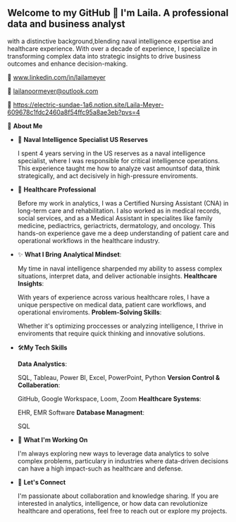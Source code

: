 ## Welcome to my GitHub 👋 I'm Laila. A professional data and business analyst 
with a distinctive background,blending naval intelligence expertise and healthcare experience. With over a 
decade of experience, I specialize in transforming complex data into strategic insights to drive business 
outcomes and enhance decision-making.

🔗 www.linkedin.com/in/lailameyer

📧 lailanoormeyer@outlook.com

💼 https://electric-sundae-1a6.notion.site/Laila-Meyer-609678c1fdc2460a8f54ffc95a8ae3eb?pvs=4


🔎 **About Me**
- 🚢 **Naval Intelligence Specialist US Reserves**


  I spent 4 years serving in the US reserves as a naval intelligence specialist, where I was responsible for critical intelligence operations.
 This experience taught me how to analyze vast amountsof data, think strategically, and act decisively in high-pressure enviroments.
  
- 🏥 **Healthcare Professional**

  Before my work in analytics, I was a Certified Nursing Assistant (CNA) in long-term care and rehabilitation. I also worked as in medical records,
  social services, and as a Medical Assistant in specialites like family medicine, pediactrics, geriactricts, dermatology, and oncology. This hands-on
   experience gave me a deep understanding of patient care and operational workflows in the healthcare industry.
  
- ✨ **What I Bring**
  **Analytical Mindset**:

     My time in naval intelligence sharpended my ability to assess complex situations, interpret data, and deliver actionable insights.
  **Healthcare Insights**:

   With years of experience across various healthcare roles, I have a unique perspective on medical data, patient care workflows, and operational enviroments.
  **Problem-Solving Skills**:

  Whether it's optimizing proccesses or analyzing intelligence, I thrive in enviroments that require quick thinking and innovative solutions.

  
- 🛠️**My Tech Skills**
 
  **Data Analystics**:
  
  SQL, Tableau, Power BI, Excel, PowerPoint, Python
  **Version Control & Collaberation**:
  
  GitHub, Google Workspace, Loom, Zoom
  **Healthcare Systems**:
  
  EHR, EMR Software
  **Database Managment**:
  
  SQL

  
- 🚀 **What I'm Working On**
  
   I'm always exploring new ways to leverage data analytics to solve complex problems, particulary in industries where data-driven
  decisions can have a high impact-such as healthcare and defense.

  
- 🥇 **Let's Connect**
  
  I'm passionate about collaboration and knowledge sharing. If you are interested in analytics, intelligence,
  or how data can revolutionize healthcare and operations, feel free to reach out or explore my projects. 
